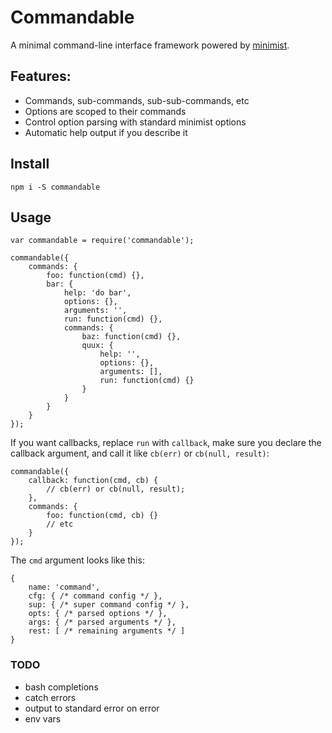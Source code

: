 # Commandable

A minimal command-line interface framework powered by
[minimist](https://github.com/substack/minimist).

## Features:

- Commands, sub-commands, sub-sub-commands, etc
- Options are scoped to their commands
- Control option parsing with standard minimist options
- Automatic help output if you describe it

## Install

```
npm i -S commandable
```

## Usage

```
var commandable = require('commandable');

commandable({
    commands: {
        foo: function(cmd) {},
        bar: {
            help: 'do bar',
            options: {},
            arguments: '',
            run: function(cmd) {},
            commands: {
                baz: function(cmd) {},
                quux: {
                    help: '',
                    options: {},
                    arguments: [],
                    run: function(cmd) {}
                }
            }
        }
    }
});
```

If you want callbacks, replace `run` with `callback`, make sure you declare the
callback argument, and call it like `cb(err)` or `cb(null, result)`:

```
commandable({
    callback: function(cmd, cb) {
        // cb(err) or cb(null, result);
    },
    commands: {
        foo: function(cmd, cb) {}
        // etc
    }
});
```

The `cmd` argument looks like this:

```
{
    name: 'command',
    cfg: { /* command config */ },
    sup: { /* super command config */ },
    opts: { /* parsed options */ },
    args: { /* parsed arguments */ },
    rest: [ /* remaining arguments */ ]
}
```

### TODO

- bash completions
- catch errors
- output to standard error on error
- env vars
